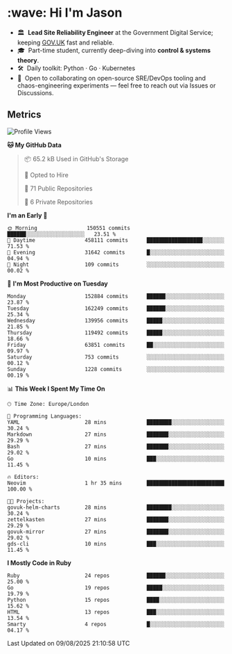 <h1 align="left" id="jason-title">:wave: Hi I'm Jason</h1>

- 🏛️ &nbsp;**Lead Site Reliability Engineer** at the Government Digital Service; keeping [GOV.UK](https://www.gov.uk/) fast and reliable.
- 🎓 &nbsp;Part-time student, currently deep-diving into **control & systems theory**.  
- 🛠️ &nbsp;Daily toolkit: Python · Go · Kubernetes  
- 🤝 &nbsp;Open to collaborating on open-source SRE/DevOps tooling and chaos-engineering experiments — feel free to reach out via Issues or Discussions.


<h2>Metrics</h2>

<!--START_SECTION:waka-->
![Profile Views](http://img.shields.io/badge/Profile%20Views-2-blue)

**🐱 My GitHub Data** 

> 📦 65.2 kB Used in GitHub's Storage 
 > 
> 💼 Opted to Hire
 > 
> 📜 71 Public Repositories 
 > 
> 🔑 6 Private Repositories 
 > 
**I'm an Early 🐤** 

```text
🌞 Morning                150551 commits      ██████░░░░░░░░░░░░░░░░░░░   23.51 % 
🌆 Daytime                458111 commits      ██████████████████░░░░░░░   71.53 % 
🌃 Evening                31642 commits       █░░░░░░░░░░░░░░░░░░░░░░░░   04.94 % 
🌙 Night                  109 commits         ░░░░░░░░░░░░░░░░░░░░░░░░░   00.02 % 
```
📅 **I'm Most Productive on Tuesday** 

```text
Monday                   152884 commits      ██████░░░░░░░░░░░░░░░░░░░   23.87 % 
Tuesday                  162249 commits      ██████░░░░░░░░░░░░░░░░░░░   25.34 % 
Wednesday                139956 commits      █████░░░░░░░░░░░░░░░░░░░░   21.85 % 
Thursday                 119492 commits      █████░░░░░░░░░░░░░░░░░░░░   18.66 % 
Friday                   63851 commits       ██░░░░░░░░░░░░░░░░░░░░░░░   09.97 % 
Saturday                 753 commits         ░░░░░░░░░░░░░░░░░░░░░░░░░   00.12 % 
Sunday                   1228 commits        ░░░░░░░░░░░░░░░░░░░░░░░░░   00.19 % 
```


📊 **This Week I Spent My Time On** 

```text
🕑︎ Time Zone: Europe/London

💬 Programming Languages: 
YAML                     28 mins             ████████░░░░░░░░░░░░░░░░░   30.24 % 
Markdown                 27 mins             ███████░░░░░░░░░░░░░░░░░░   29.29 % 
Bash                     27 mins             ███████░░░░░░░░░░░░░░░░░░   29.02 % 
Go                       10 mins             ███░░░░░░░░░░░░░░░░░░░░░░   11.45 % 

🔥 Editors: 
Neovim                   1 hr 35 mins        █████████████████████████   100.00 % 

🐱‍💻 Projects: 
govuk-helm-charts        28 mins             ████████░░░░░░░░░░░░░░░░░   30.24 % 
zettelkasten             27 mins             ███████░░░░░░░░░░░░░░░░░░   29.29 % 
govuk-mirror             27 mins             ███████░░░░░░░░░░░░░░░░░░   29.02 % 
gds-cli                  10 mins             ███░░░░░░░░░░░░░░░░░░░░░░   11.45 % 
```

**I Mostly Code in Ruby** 

```text
Ruby                     24 repos            ██████░░░░░░░░░░░░░░░░░░░   25.00 % 
Go                       19 repos            █████░░░░░░░░░░░░░░░░░░░░   19.79 % 
Python                   15 repos            ████░░░░░░░░░░░░░░░░░░░░░   15.62 % 
HTML                     13 repos            ███░░░░░░░░░░░░░░░░░░░░░░   13.54 % 
Smarty                   4 repos             █░░░░░░░░░░░░░░░░░░░░░░░░   04.17 % 
```




 Last Updated on 09/08/2025 21:10:58 UTC
<!--END_SECTION:waka-->

<!-- links -->

[issues page]: https://github.com/jasonBirchall/jasonBirchall/issues "jasonBirchall/issues"
